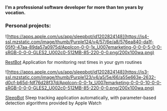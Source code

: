 **I’m a professional software developer for more than ten years by vocation.**

### Personal projects:



![https://apps.apple.com/us/app/sleepbot/id1202824148](https://is4-ssl.mzstatic.com/image/thumb/Purple124/v4/57/6e/a8/576ea840-da1f-05f0-47aa-89da57a0975d/AppIcon-0-0-1x_U007emarketing-0-0-0-5-0-0-sRGB-0-0-0-GLES2_U002c0-512MB-85-220-0-0.png/200x100wa.png)

[RestBot](https://apps.apple.com/pa/app/restbot/id976920693)
Application for monitoring rest times in your gym routines



![https://apps.apple.com/us/app/sleepbot/id1202824148](https://is3-ssl.mzstatic.com/image/thumb/Purple123/v4/a5/5e/66/a55e663e-2632-d0cf-b65d-fdf76d28f37d/AppIcon-0-0-1x_U007emarketing-0-0-0-10-0-0-sRGB-0-0-0-GLES2_U002c0-512MB-85-220-0-0.png/200x100wa.png)

[SleepBot](https://apps.apple.com/us/app/sleepbot/id1202824148)
Sleep tracking application automatically, with parameter-based detection algorithms provided by Apple Watch
